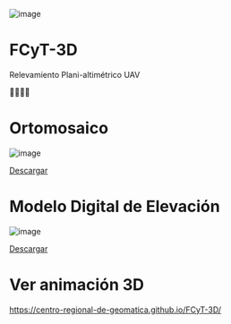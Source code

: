 ![image](https://user-images.githubusercontent.com/85247275/132264316-6bc2ad65-6e48-454b-a803-c9660d60c46c.png)

# FCyT-3D

Relevamiento Plani-altimétrico UAV

:muscle::muscle::muscle::muscle:

# Ortomosaico
![image](https://user-images.githubusercontent.com/85247275/132263029-4caed027-296c-4356-b5ee-f49045fb0d89.png)

[Descargar](https://ceregeo.s3.amazonaws.com/orthomosaic_22185.tif)

# Modelo Digital de Elevación
![image](https://user-images.githubusercontent.com/85247275/132263073-43776f63-44b4-44d0-a740-92044cdb0af0.png)

[Descargar](https://ceregeo.s3.amazonaws.com/dem_fcyt_22185.tif)

# Ver animación 3D
https://centro-regional-de-geomatica.github.io/FCyT-3D/





